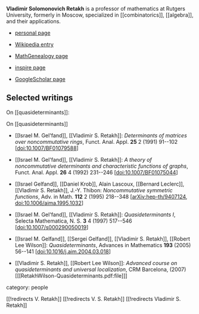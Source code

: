 
__Vladimir Solomonovich Retakh__ is a professor of mathematics at Rutgers University, formerly in Moscow, specialized in [[combinatorics]], [[algebra]], and their applications. 

* [personal page](http://www.math.rutgers.edu/~vretakh)

* [Wikipedia entry](https://en.wikipedia.org/wiki/Vladimir_Retakh)

* [MathGenealogy page](https://www.genealogy.math.ndsu.nodak.edu/id.php?id=105787)

* [inspire page](https://inspirehep.net/authors/2395785)

* [GoogleScholar page](https://scholar.google.com/citations?user=O3-9KLgAAAAJ&hl=en)

## Selected writings

On [[quasideterminants]]:
 
On [[quasideterminants]]

* [[Israel M. Gel'fand]], [[Vladimir S. Retakh]]: _Determinants of matrices over noncommutative rings_, Funct. Anal. Appl. __25__ 2 (1991) 91--102 &lbrack;[doi:10.1007/BF01079588](https://doi.org/10.1007/BF01079588)&rbrack;

* [[Israel M. Gel'fand]], [[Vladimir S. Retakh]]: *A theory of noncommutative determinants and characteristic functions of graphs*, Funct. Anal. Appl. __26__ 4 (1992) 231--246 &lbrack;[doi:10.1007/BF01075044](https://doi.org/10.1007/BF01075044)&rbrack;

* [[Israel Gelfand]], [[Daniel Krob]], Alain Lascoux, [[Bernard Leclerc]], [[Vladimir S. Retakh]], J.-Y. Thibon: _Noncommutative symmetric functions_, Adv. in Math. __112__ 2 (1995) 218--348 &lbrack;[arXiv:hep-th/9407124](https://arxiv.org/abs/hep-th/9407124), [doi:10.1006/aima.1995.1032](https://doi.org/10.1006/aima.1995.1032)&rbrack;

* [[Israel M. Gel'fand]], [[Vladimir S. Retakh]]: _Quasideterminants I_, Selecta Mathematica, N. S. **3** 4 (1997) 517--546 &lbrack;[doi:10.1007/s000290050019](https://doi.org/10.1007/s000290050019)&rbrack;

* [[Israel M. Gelfand]], [[Sergei Gelfand]], [[Vladimir S. Retakh]], [[Robert Lee Wilson]]: _Quasideterminants_, Advances in Mathematics **193** (2005) 56--141 &lbrack;[doi:10.1016/j.aim.2004.03.018](https://doi.org/10.1016/j.aim.2004.03.018)&rbrack;

* [[Vladimir S. Retakh]], [[Robert Lee Wilson]]: _Advanced course on quasideterminants and universal localization_, CRM Barcelona, (2007) &lbrack;[[RetakhWilson-Quasideterminants.pdf:file]]&rbrack;

category: people

[[!redirects V. Retakh]]
[[!redirects V. S. Retakh]]
[[!redirects Vladimir S. Retakh]]

